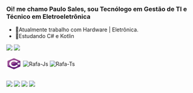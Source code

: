 ### Oi! me chamo Paulo Sales, sou Tecnólogo em Gestão de TI e Técnico em Eletroeletrônica

- 🔭Atualmente trabalho com Hardware | Eletrônica.
- 🌱Estudando C# e Kotlin

<div>
  <img height="42%" src="https://github-readme-stats.vercel.app/api?username=PauloSaless&show_icons=true&theme=dark&include_all_commits=true&count_private=true"/>
  <img height="50%" src="https://github-readme-stats.vercel.app/api/top-langs/?username=PauloSaless&layout=compact&langs_count=16&theme=dark"/>
</div>

<div style="display: inline_block"><br>
  <img align="center" alt="Rafa-Csharp" height="30" width="40" src="https://raw.githubusercontent.com/devicons/devicon/master/icons/csharp/csharp-original.svg">
  <img align="center" alt="Rafa-Js" height="30" width="40" src="https://cdn.jsdelivr.net/gh/devicons/devicon/icons/kotlin/kotlin-plain.svg" />
  <img align="center" alt="Rafa-Ts" height="30" width="40" src="https://cdn.jsdelivr.net/gh/devicons/devicon/icons/mysql/mysql-original.svg" />
</div>

##

<div>
  <a href = "https://instagram.com/sales_paulo" target="_blank"><img src="https://img.shields.io/badge/-Instagram-%23E4405F?style=for-the-badge&logo=instagram&logoColor=white" target="_blank"></a> 
  <a href = "mailto:salespaulo10@gmail.com"><img src="https://img.shields.io/badge/Gmail-D14836?style=for-the-badge&logo=gmail&logoColor=white" target="_blank"></a>
  <a href = "https://www.linkedin.com/in/paulo-sales/" target="_blank"><img src="https://img.shields.io/badge/-LinkedIn-%230077B5?style=for-the-badge&logo=linkedin&logoColor=white" target="_blank"></a>   
  <a href = "https://t.me/PauloSaless" target="_blank"><img src =	"https://img.shields.io/badge/Telegram-2CA5E0?style=for-the-badge&logo=telegram&logoColor=white" target="_blank"></a>
</div>
